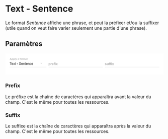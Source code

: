 # Text - Sentence

Le format _Sentence_ affiche une phrase, et peut la préfixer et/ou la suffixer \(utile quand on veut faire varier seulement une partie d'une phrase\).

## Paramètres

![](/assets/FormatSentenceParameters.png)

### Prefix

Le préfixe est la chaîne de caractères qui apparaîtra avant la valeur du champ. C'est le même pour toutes les ressources.

### Suffix

Le suffixe est la chaîne de caractères qui apparaîtra après la valeur du champ. C'est le même pour toutes les ressources.



